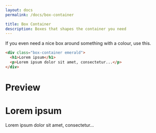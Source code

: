 ```yaml
---
layout: docs
permalink: /docs/box-container

title: Box Container
description: Boxes that shapes the container you need
---
```

If you even need a nice box around something with a colour, use this.
```html
<div class="box-container emerald">
  <h1>Lorem ipsum</h1>
  <p>Lorem ipsum dolor sit amet, consectetur...</p>
</div>
```
# Preview
<div class="box-container emerald">
  <h1>Lorem ipsum</h1>
  <p>Lorem ipsum dolor sit amet, consectetur...</p>
</div>
